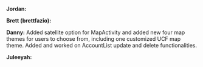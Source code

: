 **Jordan:**

**Brett (brettfazio):**

**Danny:** Added satellite option for MapActivity and added new four map themes for users to choose from, including one customized UCF map theme. Added and worked on AccountList update and delete functionalities. 

**Juleeyah:**
